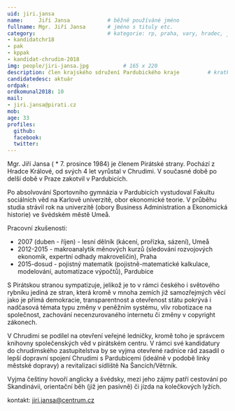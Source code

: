 ```yaml
---
uid: jiri.jansa
name:     Jiří Jansa      		# běžně používáné jméno
fullname: Mgr. Jiří Jansa		# jméno s tituly etc.
category:                 		# kategorie: rp, praha, vary, hradec, jmk, senat
- kandidatchr18
- pak
- kppak
- kandidat-chrudim-2018
img: people/jiri-jansa.jpg           # 165 x 220
description: člen krajského sdružení Pardubického kraje			# kratký popis, max 160 znaků
candidatedesc: aktuár
ordpak: 
ordkomunal2018: 10
mail:
- jiri.jansa@pirati.cz
mob: 
age: 33
profiles:
  github:
  facebook: 
  twitter:
---
```


Mgr. Jiří Jansa ( \* 7. prosince 1984) je členem Pirátské strany. 
Pochází z Hradce Králové, od svých 4 let vyrůstal v Chrudimi. 
V současné době po delší době v Praze zakotvil v Pardubicích. 

Po absolvování Sportovního gymnázia v Pardubicích vystudoval 
Fakultu sociálních věd na Karlově univerzitě, obor ekonomické teorie. 
V průběhu studia strávil rok na univerzitě (obory Business Administration 
a Ekonomická historie) ve švédském městě Umeå. 

Pracovní zkušenosti:
  * 2007 (duben - říjen) - lesní dělník (kácení, prořízka, sázení), Umeå
  * 2012-2015 - makroanalytik měnových kurzů (sledování rozvojových ekonomik, expertní odhady makroveličin), Praha
  * 2015-dosud - pojistný matematik (pojistně-matematické kalkulace, modelování, automatizace výpočtů), Pardubice
                                                                                                                                          
S Pirátskou stranou sympatizuje, jelikož je to v rámci českého i světového rybníku jediná ze stran, která kromě v mnoha zemích již samozřejmých věcí jako je přímá demokracie, transparentnost a otevřenost státu pokrývá i nadčasová témata typu změny v peněžním systému, vliv robotizace na společnost, zachování necenzurovaného internetu či změny v copyright zákonech.

V Chrudimi se podílel na otevření veřejné ledničky, kromě toho je správcem knihovny společenských věd v pirátském centru. V rámci své kandidatury do chrudimského zastupitelstva by se vyjma otevřené radnice rád zasadil o lepší dopravní spojení Chrudimi s Pardubicemi (ideálně v podobě linky městské dopravy) a revitalizaci sídliště Na Šancích/Větrník.

Vyjma češtiny hovoří anglicky a švédsky, mezi jeho zájmy patří cestování po Skandinávii, orientační běh (již jen pasivně) či jízda na kolečkových lyžích.

kontakt: jiri.jansa@centrum.cz 

